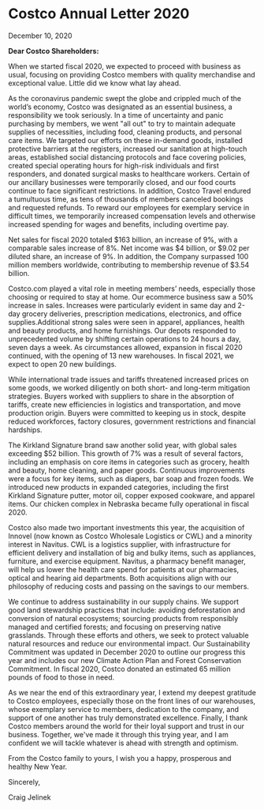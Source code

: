 # Costco Annual Letter 2020

December 10, 2020 

**Dear Costco Shareholders:** 

When we started fiscal 2020, we expected to proceed with business as usual, focusing on providing Costco members with quality merchandise and exceptional value. Little did we know what lay ahead. 

As the coronavirus pandemic swept the globe and crippled much of the world’s economy, Costco was designated as an essential business, a responsibility we took seriously. In a time of uncertainty and panic purchasing by members, we went "all out" to try to maintain adequate supplies of necessities, including food, cleaning products, and personal care items. We targeted our efforts on these in-demand goods, installed protective barriers at the registers, increased our sanitation at high-touch areas, established social distancing protocols and face covering policies, created special operating hours for high-risk individuals and first responders, and donated surgical masks to healthcare workers. Certain of our ancillary businesses were temporarily closed, and our food courts continue to face significant restrictions. In addition, Costco Travel endured a tumultuous time, as tens of thousands of members canceled bookings and requested refunds. To reward our employees for exemplary service in difficult times, we temporarily increased compensation levels and otherwise increased spending for wages and benefits, including overtime pay. 


Net sales for fiscal 2020 totaled $163 billion, an increase of 9%, with a comparable sales increase of 8%. Net income was $4 billion, or $9.02 per diluted share, an increase of 9%. In addition, the Company surpassed 100 million members worldwide, contributing to membership revenue of $3.54 billion. 

Costco.com played a vital role in meeting members’ needs, especially those choosing or required to stay at home. Our ecommerce business saw a 50% increase in sales. Increases were particularly evident in same day and 2-day grocery deliveries, prescription medications, electronics, and office supplies.Additional strong sales were seen in apparel, appliances, health and beauty products, and home furnishings. Our depots responded to unprecedented volume by shifting certain operations to 24 hours a day, seven days a week. As circumstances allowed, expansion in fiscal 2020 continued, with the opening of 13 new warehouses. In fiscal 2021, we expect to open 20 new buildings. 

While international trade issues and tariffs threatened increased prices on some goods, we worked diligently on both short- and long-term mitigation strategies. Buyers worked with suppliers to share in the absorption of tariffs, create new efficiencies in logistics and transportation, and move production origin. Buyers were committed to keeping us in stock, despite reduced workforces, factory closures, government restrictions and financial hardships. 

The Kirkland Signature brand saw another solid year, with global sales exceeding $52 billion. This growth of 7% was a result of several factors, including an emphasis on core items in categories such as grocery, health and beauty, home cleaning, and paper goods. Continuous improvements were a focus for key items, such as diapers, bar soap and frozen foods. We introduced new products in expanded categories, including the first Kirkland Signature putter, motor oil, copper exposed cookware, and apparel items. Our chicken complex in Nebraska became fully operational in fiscal 2020.

Costco also made two important investments this year, the acquisition of Innovel (now known as Costco Wholesale Logistics or CWL) and a minority interest in Navitus. CWL is a logistics supplier, with infrastructure for efficient delivery and installation of big and bulky items, such as appliances, furniture, and exercise equipment. Navitus, a pharmacy benefit manager, will help us lower the health care spend for patients at our pharmacies, optical and hearing aid departments. Both acquisitions align with our philosophy of reducing costs and passing on the savings to our members.

We continue to address sustainability in our supply chains. We support good land stewardship practices that include: avoiding deforestation and conversion of natural ecosystems; sourcing products from responsibly managed and certified forests; and focusing on preserving native grasslands. Through these efforts and others, we seek to protect valuable natural resources and reduce our environmental impact. Our Sustainability Commitment was updated in December 2020 to outline our progress this year and includes our new Climate Action Plan and Forest Conservation Commitment. In fiscal 2020, Costco donated an estimated 65 million pounds of food to those in need. 

As we near the end of this extraordinary year, I extend my deepest gratitude to Costco employees, especially those on the front lines of our warehouses, whose exemplary service to members, dedication to the company, and support of one another has truly demonstrated excellence. Finally, I thank Costco members around the world for their loyal support and trust in our business. Together, we've made it through this trying year, and I am confident we will tackle whatever is ahead with strength and optimism. 

From the Costco family to yours, I wish you a happy, prosperous and healthy New Year. 

Sincerely,

Craig Jelinek